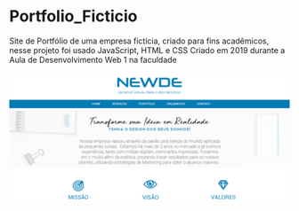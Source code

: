 # Portfolio_Ficticio
Site de Portfólio de uma empresa fictícia, criado para fins acadêmicos, nesse projeto foi usado JavaScript, HTML e CSS
Criado em 2019 durante a Aula de Desenvolvimento Web 1 na faculdade

![Site_Portfolio_Ficticio](Site_Portfolio_Ficticio.PNG)
